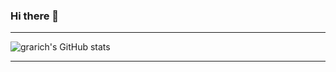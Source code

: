 ### Hi there 👋
  
  ---
    
  ![grarich's GitHub stats](https://github-readme-stats.vercel.app/api?username=grarich&count_private=true&show_icons=true&theme=slateorange)  
    
  ---
